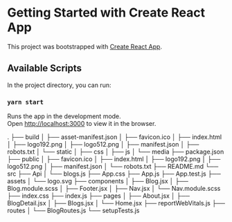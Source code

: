 # Getting Started with Create React App

This project was bootstrapped with [Create React App](https://github.com/facebook/create-react-app).

## Available Scripts

In the project directory, you can run:

### `yarn start`

Runs the app in the development mode.\
Open [http://localhost:3000](http://localhost:3000) to view it in the browser.

.
├── build
│   ├── asset-manifest.json
│   ├── favicon.ico
│   ├── index.html
│   ├── logo192.png
│   ├── logo512.png
│   ├── manifest.json
│   ├── robots.txt
│   └── static
│       ├── css
│       ├── js
│       └── media
├── package.json
├── public
│   ├── favicon.ico
│   ├── index.html
│   ├── logo192.png
│   ├── logo512.png
│   ├── manifest.json
│   └── robots.txt
├── README.md
└── src
    ├── Api
    │   └── blogs.js
    ├── App.css
    ├── App.js
    ├── App.test.js
    ├── assets
    │   └── logo.svg
    ├── components
    │   ├── Blog.jsx
    │   ├── Blog.module.scss
    │   ├── Footer.jsx
    │   ├── Nav.jsx
    │   └── Nav.module.scss
    ├── index.css
    ├── index.js
    ├── pages
    │   ├── About.jsx
    │   ├── BlogDetail.jsx
    │   ├── Blogs.jsx
    │   └── Home.jsx
    ├── reportWebVitals.js
    ├── routes
    │   └── BlogRoutes.js
    └── setupTests.js